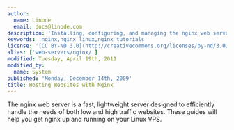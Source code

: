 ```yaml
---
author:
  name: Linode
  email: docs@linode.com
description: 'Installing, configuring, and managing the nginx web server for both static and dynamic content.'
keywords: 'nginx,nginx linux,nginx tutorials'
license: '[CC BY-ND 3.0](http://creativecommons.org/licenses/by-nd/3.0/us/)'
alias: ['web-servers/nginx/']
modified: Tuesday, April 19th, 2011
modified_by:
  name: System
published: 'Monday, December 14th, 2009'
title: Hosting Websites with Nginx
---
```


The nginx web server is a fast, lightweight server designed to efficiently handle the needs of both low and high traffic websites. These guides will help you get nginx up and running on your Linux VPS.
